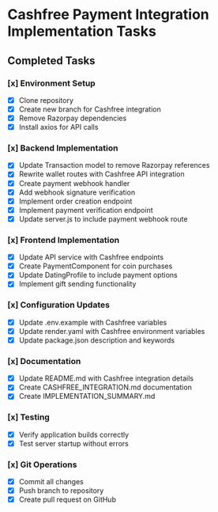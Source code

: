 # Cashfree Payment Integration Implementation Tasks

## Completed Tasks

### [x] Environment Setup
- [x] Clone repository
- [x] Create new branch for Cashfree integration
- [x] Remove Razorpay dependencies
- [x] Install axios for API calls

### [x] Backend Implementation
- [x] Update Transaction model to remove Razorpay references
- [x] Rewrite wallet routes with Cashfree API integration
- [x] Create payment webhook handler
- [x] Add webhook signature verification
- [x] Implement order creation endpoint
- [x] Implement payment verification endpoint
- [x] Update server.js to include payment webhook route

### [x] Frontend Implementation
- [x] Update API service with Cashfree endpoints
- [x] Create PaymentComponent for coin purchases
- [x] Update DatingProfile to include payment options
- [x] Implement gift sending functionality

### [x] Configuration Updates
- [x] Update .env.example with Cashfree variables
- [x] Update render.yaml with Cashfree environment variables
- [x] Update package.json description and keywords

### [x] Documentation
- [x] Update README.md with Cashfree integration details
- [x] Create CASHFREE_INTEGRATION.md documentation
- [x] Create IMPLEMENTATION_SUMMARY.md

### [x] Testing
- [x] Verify application builds correctly
- [x] Test server startup without errors

### [x] Git Operations
- [x] Commit all changes
- [x] Push branch to repository
- [x] Create pull request on GitHub
